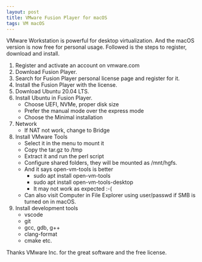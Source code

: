 ```yaml
---
layout: post
title: VMware Fusion Player for macOS
tags: VM macOS
---
```


VMware Workstation is powerful for desktop virtualization. And the macOS version is now free for personal usage. Followed is the steps to register, download and install.

1.  Register and activate an account on vmware.com
2.  Download Fusion Player.
3.  Search for Fusion Player personal license page and register for it.
4.  Install the Fusion Player with the license.
5.  Download Ubuntu 20.04 LTS.
6.  Install Ubuntu in Fusion Player.
    -   Choose UEFI, NVMe, proper disk size
    -   Prefer the manual mode over the express mode
    -   Choose the Minimal installation
7.  Network
    -   If NAT not work, change to Bridge
8.  Install VMware Tools
    -   Select it in the menu to mount it
    -   Copy the tar.gz to /tmp
    -   Extract it and run the perl script
    -   Configure shared folders, they will be mounted as /mnt/hgfs.
    -   And it says open-vm-tools is better
        -   sudo apt install open-vm-tools
        -   sudo apt install open-vm-tools-desktop
        -   It may not work as expected :-(
    -   Can also visit Computer in File Explorer using user/passwd if SMB is turned on in macOS.
9.  Install development tools
    -   vscode
    -   git
    -   gcc, gdb, g++
    -   clang-format
    -   cmake etc.

Thanks VMware Inc. for the great software and the free license.

